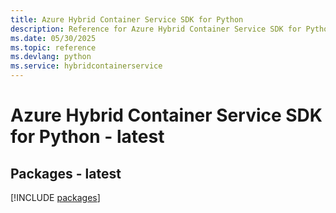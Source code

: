 ```yaml
---
title: Azure Hybrid Container Service SDK for Python
description: Reference for Azure Hybrid Container Service SDK for Python
ms.date: 05/30/2025
ms.topic: reference
ms.devlang: python
ms.service: hybridcontainerservice
---
```

# Azure Hybrid Container Service SDK for Python - latest
## Packages - latest
[!INCLUDE [packages](hybrid-container-service-index.md)]